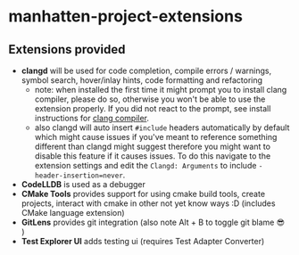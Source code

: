 # manhatten-project-extensions

## Extensions provided

- **clangd** will be used for code completion, compile errors / warnings, symbol search, hover/inlay hints, code formatting and refactoring
  - note: when installed the first time it might prompt you to install clang compiler, please do so, otherwise you won't be able to use the extension properly. If you did not react to the prompt, see install instructions for [clang compiler](https://clang.llvm.org).
  - also clangd will auto insert `#include` headers automatically by default which might cause issues if you've meant to reference something different than clangd might suggest therefore you might want to disable this feature if it causes issues. To do this navigate to the extension settings and edit the `Clangd: Arguments` to include `-header-insertion=never`.
- **CodeLLDB** is used as a debugger
- **CMake Tools** provides support for using cmake build tools, create projects, interact with cmake in other not yet know ways :D (includes CMake language extension)
- **GitLens** provides git integration (also note Alt + B to toggle git blame :sunglasses: )
- **Test Explorer UI** adds testing ui (requires Test Adapter Converter)
